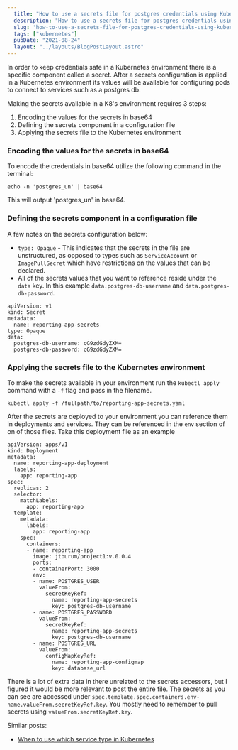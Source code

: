 ```yaml
---
  title: "How to use a secrets file for postgres credentials using Kubernetes"
  description: "How to use a secrets file for postgres credentials using Kubernetes"
  slug: 'how-to-use-a-secrets-file-for-postgres-credentials-using-kubernetes'
  tags: ["kubernetes"]
  pubDate: "2021-08-24"
  layout: "../layouts/BlogPostLayout.astro"
---
```


In order to keep credentials safe in a Kubernetes environment there is a specific component called a secret. After a secrets configuration is applied in a Kubernetes environment its values will be available for configuring pods to connect to services such as a postgres db.

Making the secrets available in a K8's environment requires 3 steps:
1) Encoding the values for the secrets in base64
2) Defining the secrets component in a configuration file
3) Applying the secrets file to the Kubernetes environment

<h3>Encoding the values for the secrets in base64</h3>
To encode the credentials in base64 utilize the following command in the terminal:

```
echo -n 'postgres_un' | base64
```

This will output 'postgres_un' in base64.

<h3>Defining the secrets component in a configuration file</h3>

A few notes on the secrets configuration below:
- `type: Opaque` - This indicates that the secrets in the file are unstructured, as opposed to types such as `ServiceAccount` or `ImagePullSecret` which have restrictions on the values that can be declared.
- All of the secrets values that you want to reference reside under the `data` key. In this example `data.postgres-db-username` and `data.postgres-db-password`.

```
apiVersion: v1
kind: Secret
metadata:
  name: reporting-app-secrets
type: Opaque
data:
  postgres-db-username: cG9zdGdyZXM=
  postgres-db-password: cG9zdGdyZXM=
```

<h3>Applying the secrets file to the Kubernetes environment</h3>

To make the secrets available in your environment run the `kubectl apply` command with a `-f` flag and pass in the filename.
```
kubectl apply -f /fullpath/to/reporting-app-secrets.yaml
```

After the secrets are deployed to your environment you can reference them in deployments and services. They can be referenced in the `env` section of on of those files. Take this deployment file as an example

```
apiVersion: apps/v1
kind: Deployment
metadata:
  name: reporting-app-deployment
  labels:
    app: reporting-app
spec:
  replicas: 2
  selector:
    matchLabels:
      app: reporting-app
  template:
    metadata:
      labels:
        app: reporting-app
    spec:
      containers:
      - name: reporting-app
        image: jtburum/project1:v.0.0.4
        ports:
        - containerPort: 3000
        env:
        - name: POSTGRES_USER
          valueFrom:
            secretKeyRef:
              name: reporting-app-secrets
              key: postgres-db-username
        - name: POSTGRES_PASSWORD
          valueFrom:
            secretKeyRef:
              name: reporting-app-secrets
              key: postgres-db-username
        - name: POSTGRES_URL
          valueFrom:
            configMapKeyRef:
              name: reporting-app-configmap
              key: database_url
```

There is a lot of extra data in there unrelated to the secrets accessors, but I figured it would be more relevant to post the entire file. The secrets as you can see are accessed under `spec.template.spec.containers.env-name.valueFrom.secretKeyRef.key`. You mostly need to remember to pull secrets using `valueFrom.secretKeyRef.key`.

Similar posts:
- [When to use which service type in Kubernetes](https://tinytechtuts.com/2021-when-to-use-kubernetes-service-types-configip-loadbalancer-nodeport/)